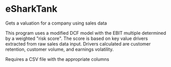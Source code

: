 # eSharkTank
Gets a valuation for a company using sales data

This program uses a modified DCF model with the EBIT multiple determined by a weighted "risk score". 
The score is based on key value drivers extracted from raw sales data input. Drivers calculated are customer retention, customer volume, and earnings volatility.

Requires a CSV file with the appropriate columns
